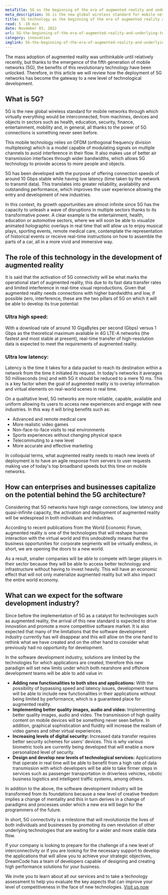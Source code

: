 ```yaml
---
metaTitle: 5G as the beginning of the era of augmented reality and underlying technologies.
meta_description: 5G is the new global wireless standard for mobile networks which virtually everything would be interconnected, from machines, devices and objects in all sectors in general like we never seen before.
title: 5G technology as the beginning of the era of augmented reality and other underlying technologies
read: 5 -10 min
date: November 03, 2022
url: 5G-the-beginning-of-the-era-of-augmented-reality-and-underlying-technologies
category: innovation
imglink: 5G-the-beginning-of-the-era-of-augmented-reality-and-underlying-technologies.jpg
---
```


The mass adoption of augmented reality was unthinkable until relatively recently, but thanks to the emergence of the fifth generation of mobile networks (5G), the benefits of this revolutionary technology have been unlocked. Therefore, in this article we will review how the deployment of 5G networks has become the gateway to a new level of technological development.

## What is 5G?

5G is the new global wireless standard for mobile networks through which virtually everything would be interconnected, from machines, devices and objects in sectors such as health, education, security, finance, entertainment, mobility and, in general, all thanks to the power of 5G connections is something never seen before.

This mobile technology relies on OFDM (orthogonal frequency division multiplexing) which is a model capable of modulating signals on multiple channels to avoid interference in their flow. It also makes use of better air transmission interfaces through wider bandwidths, which allows 5G technology to provide access to more people and objects.

5G has been developed with the purpose of offering connection speeds of around 10 Gbps stable while having low latency (time taken by the network to transmit data). This translates into greater reliability, availability and outstanding performance, which improves the user experience allowing the entry and development of new industries.

In this context, its growth opportunities are almost infinite since 5G has the capacity to unleash a wave of disruptions in multiple sectors thanks to its transformative power. A clear example is the entertainment, health, education or automotive sectors, where we will soon be able to visualize animated holographic overlays in real time that will allow us to enjoy musical plays, sporting events, remote medical care, contemplate the representation of historical events or receive real-time instructions on how to assemble the parts of a car, all in a more vivid and immersive way.

## The role of this technology in the development of augmented reality

It is said that the activation of 5G connectivity will be what marks the operational start of augmented reality, this due to its fast data transfer rates and limited interference in real-time visual reproductions. Given that augmented reality needs connections with higher bandwidths and low, if possible zero, interference, these are the two pillars of 5G on which it will be able to develop its true potential:

### Ultra high speed:

With a download rate of around 10 GigaBytes per second (Gbps) versus 1 Gbps as the theoretical maximum available in 4G LTE-A networks (the fastest and most stable at present), real-time transfer of high-resolution data is expected to meet the requirements of augmented reality.

### Ultra low latency:

Latency is the time it takes for a data packet to reach its destination within a network from the time it initiated its request. In today's networks it averages 50 milliseconds (ms) and with 5G it should be reduced to a mere 10 ms. This is a key factor when the goal of augmented reality is to overlay information and virtual elements on real-world scenes in real time.

On a qualitative level, 5G networks are more reliable, capable, available and uniform allowing its users to access new experiences and engage with new industries. In this way it will bring benefits such as:

- Advanced and remote medical care
- More realistic video games
- Non-face-to-face visits to real environments
- Sports experiences without changing physical space
- Telecommuting to a new level
- More accurate and effective marketing

In colloquial terms, what augmented reality needs to reach new levels of deployment is to have an agile response from servers to user requests making use of today's top broadband speeds but this time on mobile networks.

## How can enterprises and businesses capitalize on the potential behind the 5G architecture?

Considering that 5G networks have high range connections, low latency and quasi-infinite capacity, the activation and deployment of augmented reality will be widespread in both individuals and industries.

According to recent publications from the World Economic Forum, augmented reality is one of the technologies that will reshape human interaction with the virtual world and this undoubtedly means that the business opportunities for corporate segments will be virtually endless, in short, we are opening the doors to a new world.

As a result, smaller companies will be able to compete with larger players in their sector because they will be able to access better technology and infrastructure without having to invest heavily. This will have an economic effect that will not only materialize augmented reality but will also impact the entire world economy.

## What can we expect for the software development industry?

Since before the implementation of 5G as a catalyst for technologies such as augmented reality, the arrival of this new standard is expected to drive innovation and promote a more competitive software market. It is also expected that many of the limitations that the software development industry currently has will disappear and this will allow on the one hand to rethink what we have created and on the other hand to consider what previously had no opportunity for development.

In the software development industry, solutions are limited by the technologies for which applications are created, therefore this new paradigm will set new limits under which both nearshore and offshore development teams will be able to add value in:

- **Adding new functionalities to both sites and applications:**
  With the possibility of bypassing speed and latency issues, development teams will be able to include new functionalities in their applications without being limited by performance, which is a guaranteed place for augmented reality.
- **Implementing better quality images, audio and video:**
  Implementing better quality images, audio and video.
  The transmission of high quality content on mobile devices will be something never seen before. In addition, graphical sophistication and fluidity will increase the realism of video games and other virtual experiences.
- **Increasing levels of digital security:**
  Increased data transfer requires better security schemes for users' devices. This is why various biometric tools are currently being developed that will enable a more personalized level of security.
- **Design and develop new levels of technological services:**
  Applications that operate in real time will be able to benefit from a high rate of data transmission with which developers will be able to take firmer steps in services such as passenger transportation in driverless vehicles, robotic business logistics and intelligent traffic systems, among others.

In addition to the above, the software development industry will be transformed from its foundations because a new level of creative freedom implies a change of mentality and this in turn derives in a change of paradigms and processes under which a new era will begin for the programmers of the future.

In short, 5G connectivity is a milestone that will revolutionize the lives of both individuals and businesses by promoting its own revolution of other underlying technologies that are waiting for a wider and more stable data flow.

If your company is looking to prepare for the challenge of a new level of interconnectivity or if you are looking for the necessary support to develop the applications that will allow you to achieve your strategic objectives, DreamCode has a team of developers capable of designing and creating high performance solutions for your business.

We invite you to learn about all our services and to take a technology assessment to help you evaluate the key aspects that can improve your level of competitiveness in the face of new technologies. [Visit us now](https://www.dreamcodesoft.com/services)
